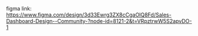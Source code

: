 figma link: https://www.figma.com/design/3d33Ewrg3ZX8cCgaOlQ8Fd/Sales-Dashboard-Design--Community-?node-id=8121-2&t=VRpztrwW5S2apvDO-1
